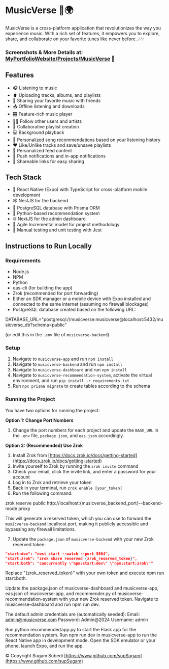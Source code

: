 # MusicVerse 🎵🌍

MusicVerse is a cross-platform application that revolutionizes the way you experience music. With a rich set of features, it empowers you to explore, share, and collaborate on your favorite tunes like never before. 🎶✨

### Screenshots & More Details at: [MyPortfolioWebsite/Projects/MusicVerse](https://sugamsubedi.com.np/projects/musicverse) 🚧

## Features

- 🎧 Listening to music
- ⬆️ Uploading tracks, albums, and playlists
- 🔗 Sharing your favorite music with friends
- 📥 Offline listening and downloads
- 🎛️ Feature-rich music player
- 🕵️‍♂️ Follow other users and artists
- 👥 Collaborative playlist creation
- 💻 Background playback
- 🔮 Personalized song recommendations based on your listening history
- ❤️ Like/Unlike tracks and save/unsave playlists
- 📰 Personalized feed content
- 🔔 Push notifications and in-app notifications
- 🔗 Shareable links for easy sharing

## Tech Stack

- 📱 React Native (Expo) with TypeScript for cross-platform mobile development
- 🕸️ NestJS for the backend
- 💾 PostgreSQL database with Prisma ORM
- 🧠 Python-based recommendation system
- 🌐 NextJS for the admin dashboard
- 🔄 Agile Incremental model for project methodology
- 🧪 Manual testing and unit testing with Jest

## Instructions to Run Locally

### Requirements

- Node.js
- NPM
- Python
- eas-cli (for building the app)
- Zrok (recommended for port forwarding)
- Either an SDK manager or a mobile device with Expo installed and connected to the same internet (assuming no firewall blockages)
- PostgreSQL database created based on the following URL:

DATABASE_URL="postgresql://musicverse:musicverse@localhost:5432/musicverse_db?schema=public"

(or edit this in the `.env` file of `musicverse-backend`)

### Setup

1. Navigate to `musicverse-app` and run `npm install`
2. Navigate to `musicverse-backend` and run `npm install`
3. Navigate to `musicverse-dashboard` and run `npm install`
4. Navigate to `musicverse-recommendation-system`, activate the virtual environment, and run `pip install -r requirements.txt`
5. Run `npx prisma migrate` to create tables according to the schema

### Running the Project

You have two options for running the project:

**Option 1: Change Port Numbers**

1. Change the port numbers for each project and update the `BASE_URL` in the `.env` file, `package.json`, and `eas.json` accordingly.

**Option 2: (Recommended) Use Zrok**

1. Install Zrok from [https://docs.zrok.io/docs/getting-started](https://docs.zrok.io/docs/getting-started)
2. Invite yourself to Zrok by running the `zrok invite` command
3. Check your email, click the invite link, and enter a password for your account
4. Log in to Zrok and retrieve your token
5. Back in your terminal, run `zrok enable [your_token]`
6. Run the following command:

zrok reserve public http://localhost:{musicverse_backend_port}--backend-mode proxy

This will generate a reserved token, which you can use to forward the `musicverse-backend` localhost port, making it publicly accessible and bypassing any firewall limitations.

7. Update the `package.json` of `musicverse-backend` with your new Zrok reserved token:

```json
"start:dev": "nest start --watch --port 5984",
"start:zrok": "zrok share reserved {zrok_reserved_token}",
"start:both": "concurrently \"npm:start:dev\" \"npm:start:zrok\""
```

Replace "{zrok_reserved_token}" with your own token and execute npm run start:both.

Update the package.json of musicverse-dashboard and musicverse-app, eas.json of musicverse-app, and recommender.py of musicverse-recommendation-system with your new Zrok reserved token.
Navigate to musicverse-dashboard and run npm run dev.

The default admin credentials are (automatically seeded):
Email: admin@musicverse.com
Password: Admin@2024
Username: admin

Run python recommender/app.py to start the Flask app for the recommendation system.
Run npm run dev in musicverse-app to run the React Native app in development mode.
Open the SDK emulator or your phone, launch Expo, and run the app.

©️ Copyright Sugam Subedi [https://www.github.com/supSugam](https://www.github.com/supSugam)

```

```
